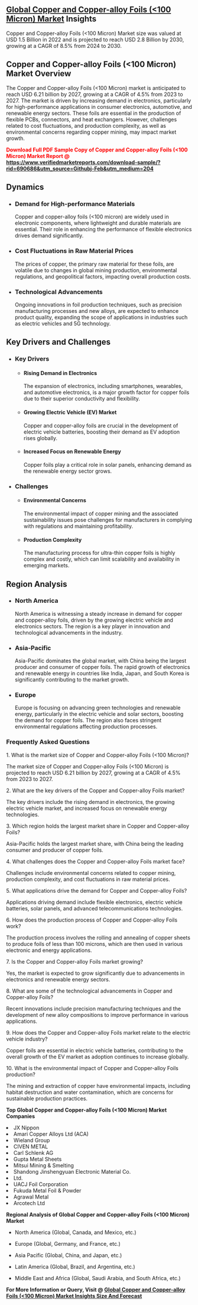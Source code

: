 <h2><a href="https://www.verifiedmarketreports.com/download-sample/?rid=690686&amp;utm_source=Githubj&amp;utm_medium=204" target="_blank">Global Copper and Copper-alloy Foils (<100 Micron) Market</a> Insights</h2><p>Copper and Copper-alloy Foils (&lt;100 Micron) Market size was valued at USD 1.5 Billion in 2022 and is projected to reach USD 2.8 Billion by 2030, growing at a CAGR of 8.5% from 2024 to 2030.</p><p> <h2>Copper and Copper-alloy Foils (<100 Micron) Market Overview</h2> <p>The Copper and Copper-alloy Foils (<100 Micron) market is anticipated to reach USD 6.21 billion by 2027, growing at a CAGR of 4.5% from 2023 to 2027. The market is driven by increasing demand in electronics, particularly for high-performance applications in consumer electronics, automotive, and renewable energy sectors. These foils are essential in the production of flexible PCBs, connectors, and heat exchangers. However, challenges related to cost fluctuations, and production complexity, as well as environmental concerns regarding copper mining, may impact market growth.</p> <p><strong><p><span class=""><span style="color: #ff0000;"><strong>Download Full PDF Sample Copy of Copper and Copper-alloy Foils (<100 Micron) Market Report</strong> @ </span><a href="https://www.verifiedmarketreports.com/download-sample/?rid=690686&amp;utm_source=Githubj-Feb&amp;utm_medium=204" target="_blank">https://www.verifiedmarketreports.com/download-sample/?rid=690686&amp;utm_source=Githubj-Feb&amp;utm_medium=204</a></span></p></strong></p> <h2>Dynamics</h2> <ul> <li><h3>Demand for High-performance Materials</h3> Copper and copper-alloy foils (<100 micron) are widely used in electronic components, where lightweight and durable materials are essential. Their role in enhancing the performance of flexible electronics drives demand significantly.</li> <li><h3>Cost Fluctuations in Raw Material Prices</h3> The prices of copper, the primary raw material for these foils, are volatile due to changes in global mining production, environmental regulations, and geopolitical factors, impacting overall production costs.</li> <li><h3>Technological Advancements</h3> Ongoing innovations in foil production techniques, such as precision manufacturing processes and new alloys, are expected to enhance product quality, expanding the scope of applications in industries such as electric vehicles and 5G technology.</li> </ul> <h2>Key Drivers and Challenges</h2> <ul> <li><h3>Key Drivers</h3> <ul> <li><h4>Rising Demand in Electronics</h4> The expansion of electronics, including smartphones, wearables, and automotive electronics, is a major growth factor for copper foils due to their superior conductivity and flexibility.</li> <li><h4>Growing Electric Vehicle (EV) Market</h4> Copper and copper-alloy foils are crucial in the development of electric vehicle batteries, boosting their demand as EV adoption rises globally.</li> <li><h4>Increased Focus on Renewable Energy</h4> Copper foils play a critical role in solar panels, enhancing demand as the renewable energy sector grows.</li> </ul> </li> <li><h3>Challenges</h3> <ul> <li><h4>Environmental Concerns</h4> The environmental impact of copper mining and the associated sustainability issues pose challenges for manufacturers in complying with regulations and maintaining profitability.</li> <li><h4>Production Complexity</h4> The manufacturing process for ultra-thin copper foils is highly complex and costly, which can limit scalability and availability in emerging markets.</li> </ul> </li> </ul> <h2>Region Analysis</h2> <ul> <li><h3>North America</h3> North America is witnessing a steady increase in demand for copper and copper-alloy foils, driven by the growing electric vehicle and electronics sectors. The region is a key player in innovation and technological advancements in the industry.</li> <li><h3>Asia-Pacific</h3> Asia-Pacific dominates the global market, with China being the largest producer and consumer of copper foils. The rapid growth of electronics and renewable energy in countries like India, Japan, and South Korea is significantly contributing to the market growth.</li> <li><h3>Europe</h3> Europe is focusing on advancing green technologies and renewable energy, particularly in the electric vehicle and solar sectors, boosting the demand for copper foils. The region also faces stringent environmental regulations affecting production processes.</li> </ul> <h3>Frequently Asked Questions</h3> <p>1. What is the market size of Copper and Copper-alloy Foils (<100 Micron)?</p> <p>The market size of Copper and Copper-alloy Foils (<100 Micron) is projected to reach USD 6.21 billion by 2027, growing at a CAGR of 4.5% from 2023 to 2027.</p> <p>2. What are the key drivers of the Copper and Copper-alloy Foils market?</p> <p>The key drivers include the rising demand in electronics, the growing electric vehicle market, and increased focus on renewable energy technologies.</p> <p>3. Which region holds the largest market share in Copper and Copper-alloy Foils?</p> <p>Asia-Pacific holds the largest market share, with China being the leading consumer and producer of copper foils.</p> <p>4. What challenges does the Copper and Copper-alloy Foils market face?</p> <p>Challenges include environmental concerns related to copper mining, production complexity, and cost fluctuations in raw material prices.</p> <p>5. What applications drive the demand for Copper and Copper-alloy Foils?</p> <p>Applications driving demand include flexible electronics, electric vehicle batteries, solar panels, and advanced telecommunications technologies.</p> <p>6. How does the production process of Copper and Copper-alloy Foils work?</p> <p>The production process involves the rolling and annealing of copper sheets to produce foils of less than 100 microns, which are then used in various electronic and energy applications.</p> <p>7. Is the Copper and Copper-alloy Foils market growing?</p> <p>Yes, the market is expected to grow significantly due to advancements in electronics and renewable energy sectors.</p> <p>8. What are some of the technological advancements in Copper and Copper-alloy Foils?</p> <p>Recent innovations include precision manufacturing techniques and the development of new alloy compositions to improve performance in various applications.</p> <p>9. How does the Copper and Copper-alloy Foils market relate to the electric vehicle industry?</p> <p>Copper foils are essential in electric vehicle batteries, contributing to the overall growth of the EV market as adoption continues to increase globally.</p> <p>10. What is the environmental impact of Copper and Copper-alloy Foils production?</p> <p>The mining and extraction of copper have environmental impacts, including habitat destruction and water contamination, which are concerns for sustainable production practices.</p> </p><p><strong>Top Global Copper and Copper-alloy Foils (<100 Micron) Market Companies</strong></p><div data-test-id=""><p><li>JX Nippon</li><li> Amari Copper Alloys Ltd (ACA)</li><li> Wieland Group</li><li> CIVEN METAL</li><li> Carl Schlenk AG</li><li> Gupta Metal Sheets</li><li> Mitsui Mining & Smelting</li><li> Shandong Jinshengyuan Electronic Material Co.</li><li> Ltd.</li><li> UACJ Foil Corporation</li><li> Fukuda Metal Foil & Powder</li><li> Agrawal Metal</li><li> Arcotech Ltd</li></p><div><strong>Regional Analysis of&nbsp;Global Copper and Copper-alloy Foils (<100 Micron) Market</strong></div><ul><li dir="ltr"><p dir="ltr">North America&nbsp;(Global, Canada, and Mexico, etc.)</p></li><li dir="ltr"><p dir="ltr">Europe (Global, Germany, and France, etc.)</p></li><li dir="ltr"><p dir="ltr">Asia Pacific&nbsp;(Global, China, and Japan, etc.)</p></li><li dir="ltr"><p dir="ltr">Latin America&nbsp;(Global, Brazil, and Argentina, etc.)</p></li><li dir="ltr">Middle East and Africa&nbsp;(Global, Saudi Arabia, and South Africa, etc.)</li></ul><p><strong>For More Information or Query, Visit @&nbsp;</strong><strong><a href="https://www.verifiedmarketreports.com/product/copper-and-copper-alloy-foils-100-micron-market/?utm_source=Githubj&amp;utm_medium=204" target="_blank">Global Copper and Copper-alloy Foils (<100 Micron) Market Insights Size And Forecast</a></strong></p></div>
